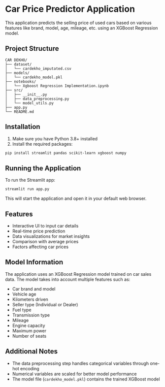 # Car Price Predictor Application

This application predicts the selling price of used cars based on various features like brand, model, age, mileage, etc. using an XGBoost Regression model.

## Project Structure

```
CAR DEKHO/
├── dataset/
│   └── cardekho_imputated.csv
├── models/
│   └── cardekho_model.pkl
├── notebooks/
│   └── Xgboost Regression Implementation.ipynb
├── src/
│   ├── __init__.py
│   ├── data_preprocessing.py
│   └── model_utils.py
├── app.py
└── README.md
```

## Installation

1. Make sure you have Python 3.8+ installed
2. Install the required packages:

```bash
pip install streamlit pandas scikit-learn xgboost numpy
```

## Running the Application

To run the Streamlit app:

```bash
streamlit run app.py
```

This will start the application and open it in your default web browser.

## Features

- Interactive UI to input car details
- Real-time price prediction
- Data visualizations for market insights
- Comparison with average prices
- Factors affecting car prices

## Model Information

The application uses an XGBoost Regression model trained on car sales data. The model takes into account multiple features such as:

- Car brand and model
- Vehicle age
- Kilometers driven
- Seller type (Individual or Dealer)
- Fuel type
- Transmission type
- Mileage
- Engine capacity
- Maximum power
- Number of seats

## Additional Notes

- The data preprocessing step handles categorical variables through one-hot encoding
- Numerical variables are scaled for better model performance
- The model file (`cardekho_model.pkl`) contains the trained XGBoost model